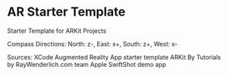 #  AR Starter Template

Starter Template for ARKit Projects

Compass Directions:
North: z-, East: x+, South: z+, West: x-

Sources:
XCode Augmented Reality App starter template
ARKit By Tutorials by RayWenderlich.com team
Apple SwiftShot demo app
